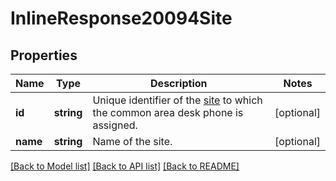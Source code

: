 # InlineResponse20094Site

## Properties
Name | Type | Description | Notes
------------ | ------------- | ------------- | -------------
**id** | **string** | Unique identifier of the [site](https://support.zoom.us/hc/en-us/articles/360020809672-Managing-Multiple-Sites) to which the common area desk phone is assigned. | [optional] 
**name** | **string** | Name of the site. | [optional] 

[[Back to Model list]](../README.md#documentation-for-models) [[Back to API list]](../README.md#documentation-for-api-endpoints) [[Back to README]](../README.md)


